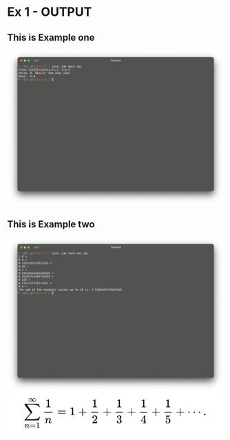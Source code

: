 # Ex 1 - OUTPUT

## This is Example one

![ex1 picture](../img/Ex1.png)

## This is Example two

![ex1 picture](../img/EX1_1.png)
![ex1 picture](../img/math.png)

